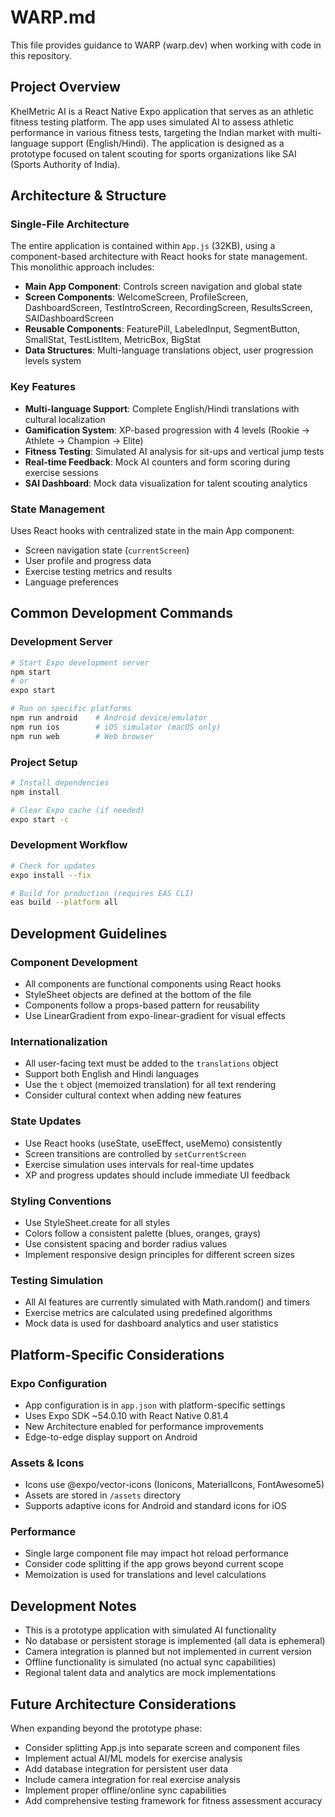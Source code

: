 # WARP.md

This file provides guidance to WARP (warp.dev) when working with code in this repository.

## Project Overview

KhelMetric AI is a React Native Expo application that serves as an athletic fitness testing platform. The app uses simulated AI to assess athletic performance in various fitness tests, targeting the Indian market with multi-language support (English/Hindi). The application is designed as a prototype focused on talent scouting for sports organizations like SAI (Sports Authority of India).

## Architecture & Structure

### Single-File Architecture
The entire application is contained within `App.js` (32KB), using a component-based architecture with React hooks for state management. This monolithic approach includes:

- **Main App Component**: Controls screen navigation and global state
- **Screen Components**: WelcomeScreen, ProfileScreen, DashboardScreen, TestIntroScreen, RecordingScreen, ResultsScreen, SAIDashboardScreen
- **Reusable Components**: FeaturePill, LabeledInput, SegmentButton, SmallStat, TestListItem, MetricBox, BigStat
- **Data Structures**: Multi-language translations object, user progression levels system

### Key Features
- **Multi-language Support**: Complete English/Hindi translations with cultural localization
- **Gamification System**: XP-based progression with 4 levels (Rookie → Athlete → Champion → Elite)
- **Fitness Testing**: Simulated AI analysis for sit-ups and vertical jump tests
- **Real-time Feedback**: Mock AI counters and form scoring during exercise sessions
- **SAI Dashboard**: Mock data visualization for talent scouting analytics

### State Management
Uses React hooks with centralized state in the main App component:
- Screen navigation state (`currentScreen`)
- User profile and progress data
- Exercise testing metrics and results
- Language preferences

## Common Development Commands

### Development Server
```bash
# Start Expo development server
npm start
# or
expo start

# Run on specific platforms
npm run android    # Android device/emulator
npm run ios        # iOS simulator (macOS only)
npm run web        # Web browser
```

### Project Setup
```bash
# Install dependencies
npm install

# Clear Expo cache (if needed)
expo start -c
```

### Development Workflow
```bash
# Check for updates
expo install --fix

# Build for production (requires EAS CLI)
eas build --platform all
```

## Development Guidelines

### Component Development
- All components are functional components using React hooks
- StyleSheet objects are defined at the bottom of the file
- Components follow a props-based pattern for reusability
- Use LinearGradient from expo-linear-gradient for visual effects

### Internationalization
- All user-facing text must be added to the `translations` object
- Support both English and Hindi languages
- Use the `t` object (memoized translation) for all text rendering
- Consider cultural context when adding new features

### State Updates
- Use React hooks (useState, useEffect, useMemo) consistently
- Screen transitions are controlled by `setCurrentScreen`
- Exercise simulation uses intervals for real-time updates
- XP and progress updates should include immediate UI feedback

### Styling Conventions
- Use StyleSheet.create for all styles
- Colors follow a consistent palette (blues, oranges, grays)
- Use consistent spacing and border radius values
- Implement responsive design principles for different screen sizes

### Testing Simulation
- All AI features are currently simulated with Math.random() and timers
- Exercise metrics are calculated using predefined algorithms
- Mock data is used for dashboard analytics and user statistics

## Platform-Specific Considerations

### Expo Configuration
- App configuration is in `app.json` with platform-specific settings
- Uses Expo SDK ~54.0.10 with React Native 0.81.4
- New Architecture enabled for performance improvements
- Edge-to-edge display support on Android

### Assets & Icons
- Icons use @expo/vector-icons (Ionicons, MaterialIcons, FontAwesome5)
- Assets are stored in `/assets` directory
- Supports adaptive icons for Android and standard icons for iOS

### Performance
- Single large component file may impact hot reload performance
- Consider code splitting if the app grows beyond current scope
- Memoization is used for translations and level calculations

## Development Notes

- This is a prototype application with simulated AI functionality
- No database or persistent storage is implemented (all data is ephemeral)
- Camera integration is planned but not implemented in current version
- Offline functionality is simulated (no actual sync capabilities)
- Regional talent data and analytics are mock implementations

## Future Architecture Considerations

When expanding beyond the prototype phase:
- Consider splitting App.js into separate screen and component files
- Implement actual AI/ML models for exercise analysis
- Add database integration for persistent user data
- Include camera integration for real exercise analysis
- Implement proper offline/online sync capabilities
- Add comprehensive testing framework for fitness assessment accuracy